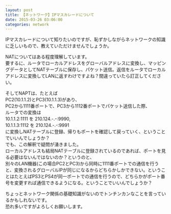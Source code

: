 ```yaml
---
layout: post
title: 【ネットワーク】IPマスカレードについて
date: 2015-03-26 03:06:00
categories: network
---
```

<p>IPマスカレードについて知りたいのですが、恥ずかしながらネットワークの知識に乏しいもので、教えていただけませんでしょうか。</p>

<p>NATについてはある程度理解しています。<br>
要するに、ルータでローカルアドレスをグローバルアドレスに変換し、マッピングデータとしてNATテーブルに保存し、パケット送信。返信をルータでローカルアドレスに変換してLANに返すわけですよね？間違っていたら訂正してください。</p>

<p>そしてNAPTは、たとえば<br>
PC2(10.1.1.2)とPC3(10.1.1.3)があり、<br>
PC2から1111番ポートで、PC3から1112番ポートでパケット送信した際、<br>
ルータでの変換は<br>
10.1.1.2:1111 を 210.124.-.-:9990,<br>
10.1.1.3:1112 を 210.124.-.-:9991<br>
に変換しNATテーブルに登録、帰りもポートを確認して戻っていく、ということでいいんでしょうか？<br>
でも、この解釈で疑問が湧きました。<br>
ローカルアドレスも結局NATテーブルに登録されているのであれば、ポートを見る必要はないんではないのか？というのと、<br>
別々のLAN機器(この場合PC2とPC3)から同時に1111番ポートでの通信を行うと、変換されるグローバルIPが同じになるからどちらかしかできない。ということはたとえばPS3とPS4が同一ポートでの通信を行うので、どちらかがポート番号を変更すれば通信できるようになる。ということでいいんでしょうか？</p>

<p>ちょっとネットワーク関係の基礎知識がないのでトンチンカンなことを言っているかもしれないです。<br>
恐れ多いですがよろしくお願いします。</p>
